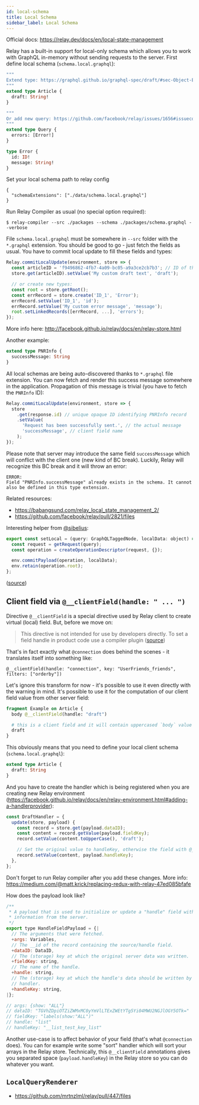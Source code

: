 ```yaml
---
id: local-schema
title: Local Schema
sidebar_label: Local Schema
---
```


Official docs: https://relay.dev/docs/en/local-state-management

Relay has a built-in support for local-only schema which allows you to work with GraphQL in-memory without sending requests to the server. First define local schema (`schema.local.graphql`):

```graphql
"""
Extend type: https://graphql.github.io/graphql-spec/draft/#sec-Object-Extensions
"""
extend type Article {
  draft: String!
}

"""
Or add new query: https://github.com/facebook/relay/issues/1656#issuecomment-382461183
"""
extend type Query {
  errors: [Error!]
}

type Error {
  id: ID!
  message: String!
}
```

Set your local schema path to relay config
```
{
  "schemaExtensions": ["./data/schema.local.graphql"]
}
```

Run Relay Compiler as usual (no special option required):

```
$ relay-compiler --src ./packages --schema ./packages/schema.graphql --verbose
```

File `schema.local.graphql` must be somewhere in `--src` folder with the `*.graphql` extension. You should be good to go - just fetch the fields as usual. You have to commit local update to fill these fields and types:

```js
Relay.commitLocalUpdate(environment, store => {
  const articleID = 'f9496862-4fb7-4a09-bc05-a9a3ce2cb7b3'; // ID of the `Article` type you want to update
  store.get(articleID).setValue('My custom draft text', 'draft');

  // or create new types:
  const root = store.getRoot();
  const errRecord = store.create('ID_1', 'Error');
  errRecord.setValue('ID_1', 'id');
  errRecord.setValue('My custom error message', 'message');
  root.setLinkedRecords([errRecord, ...], 'errors');
});
```

More info here: http://facebook.github.io/relay/docs/en/relay-store.html

Another example:

```graphql
extend type PNRInfo {
  successMessage: String
}
```

All local schemas are being auto-discovered thanks to `*.graphql` file extension. You can now fetch and render this success message somewhere in the application. Propagation of this message is trivial (you have to fetch the `PNRInfo` ID):

```js
Relay.commitLocalUpdate(environment, store => {
  store
    .get(response.id) // unique opaque ID identifying PNRInfo record
    .setValue(
      'Request has been successfully sent.', // the actual message
      'successMessage', // client field name
    );
});
```

Please note that server may introduce the same field `successMessage` which will conflict with the client one (new kind of BC break). Luckily, Relay will recognize this BC break and it will throw an error:

```
ERROR:
Field "PNRInfo.successMessage" already exists in the schema. It cannot also be defined in this type extension.
```

Related resources:

- https://babangsund.com/relay_local_state_management_2/
- https://github.com/facebook/relay/pull/2821/files

Interesting helper from [@sibelius](https://github.com/sibelius):

```js
export const setLocal = (query: GraphQLTaggedNode, localData: object) => {
  const request = getRequest(query);
  const operation = createOperationDescriptor(request, {});

  env.commitPayload(operation, localData);
  env.retain(operation.root);
};
```

([source](https://github.com/facebook/relay/issues/1656#issuecomment-509220117))

## Client field via `@__clientField(handle: " ... ")`

Directive `@__clientField` is a special directive used by Relay client to create virtual (local) field. But, before we move on:

> This directive is not intended for use by developers directly. To set a field handle in product code use a compiler plugin ([source](https://github.com/facebook/relay/blob/8f08aaad9dae241ba6706b39160b89f4ed00c5c8/packages/graphql-compiler/core/GraphQLParser.js#L86-L91))

That's in fact exactly what `@connection` does behind the scenes - it translates itself into something like:

```text
@__clientField(handle: "connection", key: "UserFriends_friends", filters: ["orderby"])
```

Let's ignore this transform for now - it's possible to use it even directly with the warning in mind. It's possible to use it for the computation of our client field value from other server field:

```graphql
fragment Example on Article {
  body @__clientField(handle: "draft")

  # this is a client field and it will contain uppercased `body` value
  draft
}
```

This obviously means that you need to define your local client schema (`schema.local.graphql`):

```graphql
extend type Article {
  draft: String
}
```

And you have to create the handler which is being registered when you are creating new Relay environment (https://facebook.github.io/relay/docs/en/relay-environment.html#adding-a-handlerprovider):

```js
const DraftHandler = {
  update(store, payload) {
    const record = store.get(payload.dataID);
    const content = record.getValue(payload.fieldKey);
    record.setValue(content.toUpperCase(), 'draft');

    // Set the original value to handleKey, otherwise the field with @__clientField directive will be undefined
    record.setValue(content, payload.handleKey);
  },
};
```

Don't forget to run Relay compiler after you add these changes. More info: https://medium.com/@matt.krick/replacing-redux-with-relay-47ed085bfafe

How does the payload look like?

```js
/**
 * A payload that is used to initialize or update a "handle" field with
 * information from the server.
 */
export type HandleFieldPayload = {|
  // The arguments that were fetched.
  +args: Variables,
  // The __id of the record containing the source/handle field.
  +dataID: DataID,
  // The (storage) key at which the original server data was written.
  +fieldKey: string,
  // The name of the handle.
  +handle: string,
  // The (storage) key at which the handle's data should be written by the
  // handler.
  +handleKey: string,
|};

// args: {show: "ALL"}
// dataID: "TGVhZDpiOTZiZWMxMC0yYmVlLTExZWEtYTg5Yi04MWU2NGJlOGY5OTk="
// fieldKey: "labels(show:"ALL")"
// handle: "list"
// handleKey: "__list_test_key_list"
```

Another use-case is to affect behavior of your field (that's what `@connection` does). You can for example write some "sort" handler which will sort your arrays in the Relay store. Technically, this `@__clientField` annotations gives you separated space (`payload.handleKey`) in the Relay store so you can do whatever you want.

## `LocalQueryRenderer`

- https://github.com/mrtnzlml/relay/pull/447/files
